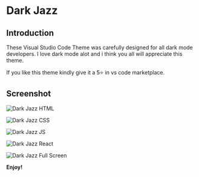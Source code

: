 # Dark Jazz

## Introduction

These Visual Studio Code Theme was carefully designed for all dark mode developers. I love dark mode alot and i think you all will appreciate this theme.

If you like this theme kindly give it a 5⭐ in vs code marketplace.

## Screenshot

![Dark Jazz HTML]('./screenshots/darkjazz_html.jpg')

![Dark Jazz CSS]('./screenshots/darkjazz_css.jpg')

![Dark Jazz JS]('./screenshots/darkjazz_js.jpg')

![Dark Jazz React]('/screenshots/darkjazz_react.jpg')

![Dark Jazz Full Screen]('/screenshots/darkjazz_fullscreen.JPG')


**Enjoy!**
